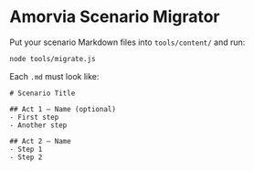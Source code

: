 # Amorvia Scenario Migrator

Put your scenario Markdown files into `tools/content/` and run:

```bash
node tools/migrate.js
```

Each `.md` must look like:

```
# Scenario Title

## Act 1 — Name (optional)
- First step
- Another step

## Act 2 — Name
- Step 1
- Step 2
```
